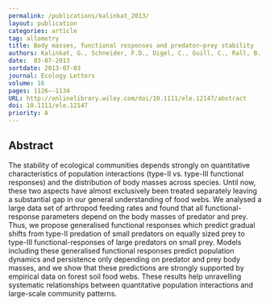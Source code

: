 ```yaml
---
permalink: /publications/kalinkat_2013/
layout: publication
categories: article
tag: allometry
title: Body masses, functional responses and predator–prey stability
authors: Kalinkat, G., Schneider, F.D., Digel, C., Guill, C., Rall, B. C., Brose, U.
date:  03-07-2013
sortdate: 2013-07-03
journal: Ecology Letters
volume: 16
pages: 1126–-1134
URL: http://onlinelibrary.wiley.com/doi/10.1111/ele.12147/abstract
doi: 10.1111/ele.12147
priority: A
---
```


## Abstract
The stability of ecological communities depends strongly on quantitative characteristics of population interactions (type-II vs. type-III functional responses) and the distribution of body masses across species. Until now, these two aspects have almost exclusively been treated separately leaving a substantial gap in our general understanding of food webs. We analysed a large data set of arthropod feeding rates and found that all functional-response parameters depend on the body masses of predator and prey. Thus, we propose generalised functional responses which predict gradual shifts from type-II predation of small predators on equally sized prey to type-III functional-responses of large predators on small prey. Models including these generalised functional responses predict population dynamics and persistence only depending on predator and prey body masses, and we show that these predictions are strongly supported by empirical data on forest soil food webs. These results help unravelling systematic relationships between quantitative population interactions and large-scale community patterns.
